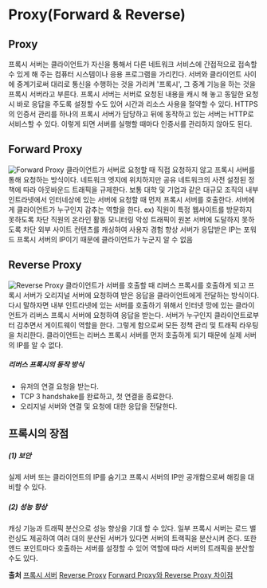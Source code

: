 # Proxy(Forward & Reverse)

## Proxy
프록시 서버는 클라이언트가 자신을 통해서 다른 네트워크 서비스에 간접적으로 접속할 수 있게 해 주는 컴퓨터 시스템이나 응용 프로그램을 가리킨다.
서버와 클라이언트 사이에 중계기로써 대리로 통신을 수행하는 것을 가리켜 '프록시', 그 중계 기능을 하는 것을 프록시 서버라고 부른다.
프록시 서버는 서버로 요청된 내용을 캐시 해 놓고 동일한 요청 시 바로 응답을 주도록 설정할 수도 있어 시간과 리소스 사용을 절약할 수 있다.
HTTPS의 인증서 관리를 하나의 프록시 서버가 담당하고 뒤에 동작하고 있는 서버는 HTTP로 서비스할 수 있다. 이렇게 되면 서버를 실행할 때마다 인증서를 관리하지 않아도 된다.

## Forward Proxy
![Forward Proxy](../img_assets/ForwardProxy.png)
클라이언트가 서버로 요청할 때 직접 요청하지 않고 프록시 서버를 통해 요청하는 방식이다.
네트워크 엣지에 위치하지만 공유 네트워크의 사전 설정된 정책에 따라 아웃바운드 트래픽을 규제한다.
보통 대학 및 기업과 같은 대규모 조직의 내부 인트라넷에서 인터네상에 있는 서버에 요청할 때 먼저 프록시 서버를 호출한다.
서버에게 클라이언트가 누구인지 감추는 역할을 한다.
ex)
직원이 특정 웹사이트를 방문하지 못하도록 차단
직원의 온라인 활동 모니터링
악성 트래픽이 원본 서버에 도달하지 못하도록 차단
외부 사이트 컨텐츠를 캐싱하여 사용자 경험 향상
서버가 응답받은 IP는 포워드 프록시 서버의 IP이기 때문에 클라이언트가 누군지 알 수 없음

## Reverse Proxy
![Reverse Proxy](../img_assets/ReverseProxy.png)
클라이언트가 서버를 호출할 때 리버스 프록시를 호출하게 되고 프록시 서버가 오리지널 서버에 요청하여 받은 응답을 클라이언트에게 전달하는 방식이다. 
다시 말하자면 내부 인트라넷에 있는 서버를 호출하기 위해서 인터넷 망에 있는 클라이언트가 리버스 프록시 서버에 요청하여 응답을 받는다.
서버가 누구인지 클라이언트로부터 감추면서 게이트웨이 역할을 한다.
그렇게 함으로써 모든 정책 관리 및 트래픽 라우팅을 처리한다.
클라이언트는 리버스 프록시 서버를 먼저 호출하게 되기 때문에 실제 서버의 IP를 알 수 없다.
##### 리버스 프록시의 동작 방식
- 유저의 연결 요청을 받는다.
- TCP 3 handshake를 완료하고, 첫 연결을 종료한다.
- 오리지널 서버와 연결 및 요청에 대한 응답을 전달한다.

## 프록시의 장점
##### (1) 보안
실제 서버 또는 클라이언트의 IP를 숨기고 프록시 서버의 IP만 공개함으로써 해킹을 대비할 수 있다.
##### (2) 성능 향상
캐싱 기능과 트래픽 분산으로 성능 향상을 기대 할 수 있다.
일부 프록시 서버는 로드 밸런싱도 제공하여 여러 대의 분산된 서버가 있다면 서버의 트랙픽을 분산시켜 준다.
또한 앤드 포인트마다 호출하는 서버를 설정할 수 있어 역할에 따라 서버의 트래픽을 분산할 수도 있다.

**출처**
[프록시 서버](https://ko.wikipedia.org/wiki/%ED%94%84%EB%A1%9D%EC%8B%9C_%EC%84%9C%EB%B2%84)
[Reverse Proxy](https://www.imperva.com/learn/performance/reverse-proxy)
[Forward Proxy와 Reverse Proxy 차이점](https://firework-ham.tistory.com/23)
